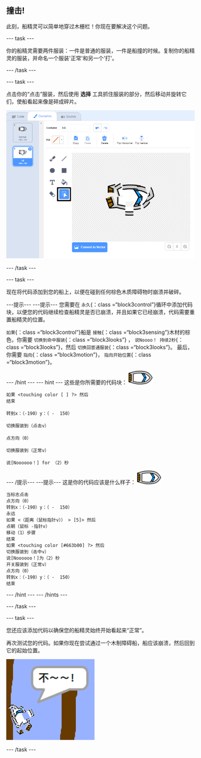 ## 撞击!

此刻，船精灵可以简单地穿过木栅栏！你现在要解决这个问题。

\--- task \---

你的船精灵需要两件服装：一件是普通的服装，一件是船撞的时候。复制你的船精灵的服装，并命名一个服装'正常'和另一个'打'。

\--- /task \---

\--- task \---

点击你的“点击”服装，然后使用 **选择** 工具抓住服装的部分，然后移动并旋转它们，使船看起来像是碎成碎片。

![截屏](images/boat-hit-costume-annotated.png)

\--- /task \---

\--- task \---

现在将代码添加到您的船上，以便在碰到任何棕色木质障碍物时崩溃并破碎。

\---提示\--- \---提示\--- 您需要在 `永久`{：class =“block3control”}循环中添加代码块，以便您的代码继续检查船精灵是否已崩溃，并且如果它已经崩溃，代码需要重置船精灵的位置。

`如果`{：class =“block3control”}船是 `接触`{：class =“block3sensing”}木材的棕色，你需要 `切换到命中服装`{：class =“block3looks”} ， `说Noooo！ 持续2秒`{：class =“block3looks”}，然后 `切换回普通服装`{：class =“block3looks”}。 最后，你需要 `指向`{：class =“block3motion”}， `指向开始位置`{：class =“block3motion”}。

\--- /hint \--- \--- hint \--- 这些是你所需要的代码块： ![船精灵](images/boat_resize.png)

```blocks3
如果 <touching color [ ] ?> 然后
结束

转到x：（-190）y：（ -  150）

切换服装到（点击v）

点方向（0）

切换服装到（正常v）

说[Noooooo！] for （2）秒
```

\--- /提示\--- \---提示\--- 这是你的代码应该是什么样子： ![船精灵](images/boat_resize.png)

```blocks3
当标志点击
点方向（0）
转到x：（-190）y：（ -  150）
永远
如果 <（距离（鼠标指针v）） > [5]> 然后
点朝（鼠标 -指针v）
移动（1）步骤
结束
如果 <touching color [#663b00] ?> 然后
切换服装到（击中v）
说[Noooooo！]为（2）秒
开关服装到（正常v）
点方向（0）
转到x：（-190）y：（ -  150）
结束
```

\--- /hint \--- \--- /hints \---

\--- /task \---

\--- task \---

您还应该添加代码以确保您的船精灵始终开始看起来“正常”。

再次测试您的代码。如果你现在尝试通过一个木制障碍船，船应该崩溃，然后回到它的起始位置。

![截屏](images/boat-crash.png)

\--- /task \---